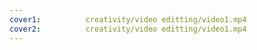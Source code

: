 ```yaml
---
cover1:          creativity/video editting/video1.mp4
cover2:          creativity/video editting/video1.mp4
---
```

